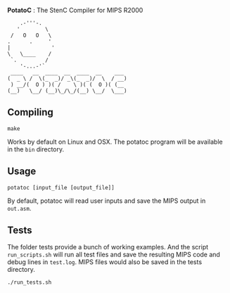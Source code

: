 **PotatoC** : The StenC Compiler for MIPS R2000

```
    .-'''-.     
   '        \   
 /   O   O   \  
.      .     '  
|             ' 
\   \____    /  
 `.         /   
    '-...-'`  
 ____   __  ____  __  ____  __    ___ 
(  _ \ /  \(_  _)/ _\(_  _)/  \  / __)
 ) __/(  O ) )( /    \ )( (  O )( (__ 
(__)   \__/ (__)\_/\_/(__) \__/  \___)

```

## Compiling

    make

Works by default on Linux and OSX.
The potatoc program will be available in the `bin` directory.

## Usage 

    potatoc [input_file [output_file]]

By default, potatoc will read user inputs and save the MIPS output in `out.asm`.

## Tests

The folder tests provide a bunch of working examples. And the script `run_scripts.sh` will run all test files and save the resulting MIPS code and debug lines in `test.log`. MIPS files would also be saved in the tests directory.

    ./run_tests.sh
